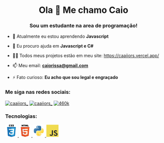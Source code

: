 <h1 align="center">Ola 👋 Me chamo Caio</h1>
<h3 align="center">Sou um estudante na area de programação!</h3>

- 🌱 Atualmente eu estou aprendendo **Javascript**

- 🤝 Eu procuro ajuda em **Javascript e C#**

- 👨‍💻 Todos meus projetos estão em meu site: https://caaiiors.vercel.app/

- 📫 Meu email: **caiorissa@gmail.com**

- ⚡ Fato curioso: **Eu acho que sou legal e engraçado**

<h3 align="left">Me siga nas redes sociais:</h3>
<p align="left">
<a href="https://twitter.com/caaiiors_" target="blank"><img align="center" src="https://raw.githubusercontent.com/rahuldkjain/github-profile-readme-generator/master/src/images/icons/Social/twitter.svg" alt="caaiiors_" height="30" width="40" /></a>
<a href="https://instagram.com/caaiiors_" target="blank"><img align="center" src="https://raw.githubusercontent.com/rahuldkjain/github-profile-readme-generator/master/src/images/icons/Social/instagram.svg" alt="caaiiors_" height="30" width="40" /></a>
<a href="https://www.youtube.com/@460K" target="blank"><img align="center" src="https://raw.githubusercontent.com/rahuldkjain/github-profile-readme-generator/master/src/images/icons/Social/youtube.svg" alt="460k" height="30" width="40" /></a>
</p>


</p>

<h3 align="left">Tecnologias:</h3>
<p align="left"> <a href="https://www.w3schools.com/css/" target="_blank" rel="noreferrer"> <img src="https://raw.githubusercontent.com/devicons/devicon/master/icons/css3/css3-original-wordmark.svg" alt="css3" width="40" height="40"/> </a> <a href="https://www.w3.org/html/" target="_blank" rel="noreferrer"> <img src="https://raw.githubusercontent.com/devicons/devicon/master/icons/html5/html5-original-wordmark.svg" alt="html5" width="40" height="40"/> </a> <a href="https://www.python.org" target="_blank" rel="noreferrer"> <img src="https://raw.githubusercontent.com/devicons/devicon/master/icons/python/python-original.svg" alt="python" width="40" height="40"/> </a> <a href="https://developer.mozilla.org/en-US/docs/Web/JavaScript" target="_blank" rel="noreferrer"> <img src="https://raw.githubusercontent.com/devicons/devicon/master/icons/javascript/javascript-original.svg" alt="javascript" width="40" height="40"/> </a> </p>
